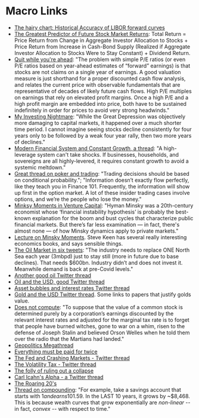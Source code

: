 # Macro Links

* [The hairy chart: Historical Accuracy of LIBOR forward curves](https://www.chathamfinancial.com/insights/libor-forward-curves-historical-accuracy)
* [The Greatest Predictor of Future Stock Market Returns](http://www.philosophicaleconomics.com/2013/12/the-single-greatest-predictor-of-future-stock-market-returns/): Total Return = Price Return from Change in Aggregate Investor Allocation to Stocks + Price Return from Increase in Cash-Bond Supply (Realized if Aggregate Investor Allocation to Stocks Were to Stay Constant) + Dividend Return.
* [Quit while you're ahead](https://www.hussmanfunds.com/comment/mc220325/): "The problem with simple P/E ratios (or even P/E ratios based on year-ahead estimates of “forward” earnings) is that stocks are not claims on a single year of earnings. A good valuation measure is just shorthand for a proper discounted cash flow analysis, and relates the current price with observable fundamentals that are representative of decades of likely future cash flows. High P/E multiples on earnings that rely on elevated profit margins. Once a high P/E and a high profit margin are embedded into price, both have to be sustained indefinitely in order for prices to avoid very strong headwinds."
* [My Investing Nightmare](https://ofdollarsanddata.com/my-investing-nightmare/): "While the Great Depression was objectively more damaging to capital markets, it happened over a much shorter time period. I cannot imagine seeing stocks decline consistently for four years only to be followed by a weak four year rally, then two more years of declines."
* [Modern Financial System and Constant Growth, a thread](https://twitter.com/LynAldenContact/status/1507391873379454981): "A high-leverage system can't take shocks. If businesses, households, and sovereigns are all highly-levered, it requires constant growth to avoid a systemic meltdown."
* [Great thread on poker and trading](https://twitter.com/NeckarValue/status/1506268234995187712): "Trading decisions should be based on conditional probability."; "Information doesn’t exactly flow perfectly, like they teach you in Finance 101. Frequently, the information will show up first in the option market. A lot of these insider trading cases involve options, and we’re the people who lose the money."
* [Minksy Moments in Venture Capital](https://pivotal.substack.com/p/minsky-moments-in-venture-capital?s=r): "Hyman Minsky was a 20th-century economist whose ‘financial instability hypothesis’ is probably the best-known explanation for the boom and bust cycles that characterize public financial markets. But there’s far less examination — in fact, there's almost none — of how Minsky dynamics apply to private markets."
* [Lecture on Minsky Moments](https://www.youtube.com/watch?v=G9_nqc-A5_Y). Steve Keen has several really interesting economics books, and says sensible things.
* [The Oil Market in six tweets](https://twitter.com/BurggrabenH/status/1504945787637227520): "The industry needs to replace ONE North Sea each year (3mbpd) just to stay still (more in future due to base declines). That needs $600bn. Industry didn’t and does not invest it. Meanwhile demand is back at pre-Covid levels."
* [Another good oil Twitter thread](https://twitter.com/PauloMacro/status/1505229277444325380)
* [Oil and the USD, good Twitter thread](https://twitter.com/UrbanKaoboy/status/1471531050396307462)
* [Asset bubbles and interest rates Twitter thread](https://twitter.com/INArteCarloDoss/status/1495475236980068360)
* [Gold and the USD Twitter thread](https://twitter.com/WifeyAlpha/status/1497879761330257922). Some links to papers that justify golds value.
* [Does not compute](https://www.collaborativefund.com/blog/does-not-compute/): "To suppose that the value of a common stock is determined purely by a corporation’s earnings discounted by the relevant interest rates and adjusted for the marginal tax rate is to forget that people have burned witches, gone to war on a whim, risen to the defense of Joseph Stalin and believed Orson Welles when he told them over the radio that the Martians had landed."
* [Geopolitics Megathread](https://twitter.com/UrbanKaoboy/status/1403757685225390087)
* [Everything must be paid for twice](https://www.raptitude.com/2022/01/everything-must-be-paid-for-twice/)
* [The Fed and Crashing Markets - Twitter thread](https://twitter.com/krugermacro/status/1480081861124804612)
* [The Volatility Tax - Twitter thread](https://twitter.com/10kdiver/status/1479881189217296386)
* [The folly of ruling out a collapse](https://www.hussmanfunds.com/comment/mc210808/)
* [Carl Icahn's Alpha - a Twitter thread](https://twitter.com/FabiusMercurius/status/1426203313263890441)
* [The Roaring 20's](https://roaring20s.substack.com/p/august-8-1921?s=r)
* [Thread on compounding](https://twitter.com/10kdiver/status/1482367267291553799): "For example, take a savings account that starts with $1 and earns 10% per year -- compounded for 100 years. In the FIRST 10 years, the account grows by ~$1.59. In the LAST 10 years, it grows by ~$8,468. This is because wealth curves that grow exponentially are *non-linear* -- in fact, *convex* -- with respect to time."

